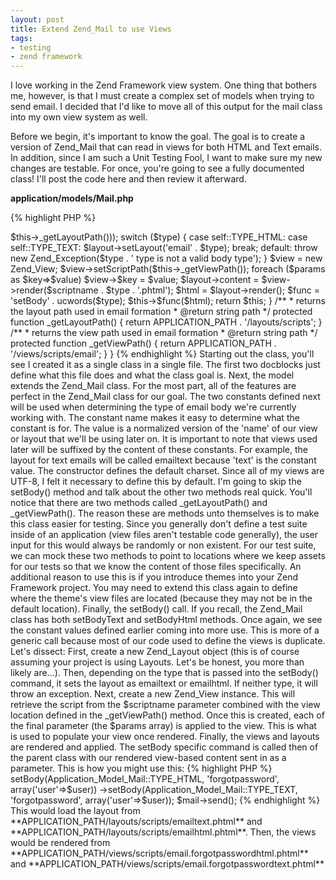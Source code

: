 ```yaml
---
layout: post
title: Extend Zend_Mail to use Views
tags:
- testing
- zend framework
---
```


I love working in the Zend Framework view system.  One thing that bothers me, however, is that I must create a complex set of models when trying to send email.  I decided that I'd like to move all of this output for the mail class into my own view system as well.  

Before we begin, it's important to know the goal. The goal is to create a version of Zend_Mail that can read in views for both HTML and Text emails. In addition, since I am such a Unit Testing Fool, I want to make sure my new changes are testable.  For once, you're going to see a fully documented class!  I'll post the code here and then review it afterward.

**application/models/Mail.php**

{% highlight PHP %}
<?php
/**
 * Zend_Mail override
 * 
 * Holds the class for the zend_mail override
 * @package AaronSaray
 */
 
/**
 * Overrides Zend_Mail to use views
 * 
 * This creates the setBody commands in such a way that the views can be used to populate the emails
 * @author Aaron Saray
 * @package AaronSaray
 */
class Application_Model_Mail extends Zend_Mail
{
    /**
     * @var string constant saying this a text type
     */
    const TYPE_TEXT = 'text';
	
    /**
     * @var string constant saying this is html type
     */
    const TYPE_HTML = 'html';
	
    /**
     * This is used to make all of my e-mails utf-8 instead
     * @param string $charset
     */
    public function __construct($charset = 'UTF-8')
    {
        parent::__construct($charset);
    }
    
    /**
     * Sets the type of body content
     * 
     * Sets the proper body content with the proper content, initializing view
     * 
     * @param string $type the type of stuff
     * @param string $scriptname the name of the email script
     * @param array $params stuff to replace
     */
    public function setBody($type, $scriptname, $params = array())
    {
    	$layout = new Zend_Layout(array('layoutPath'=>$this->_getLayoutPath()));
    	        	
        switch ($type) {
            case self::TYPE_HTML:
            case self::TYPE_TEXT:
                $layout->setLayout('email' . $type);
                break;
            default:
                throw new Zend_Exception($type . ' type is not a valid body type');
        }
        
        $view = new Zend_View;
        $view->setScriptPath($this->_getViewPath());
        foreach ($params as $key=>$value) $view->$key = $value;
        $layout->content = $view->render($scriptname . $type . '.phtml');
        
        $html = $layout->render();
        $func = 'setBody' . ucwords($type);
        $this->$func($html);
        
        return $this;
    }

    /**
     * returns the layout path used in email formation
     * @return string path
     */
    protected function _getLayoutPath()
    {
        return APPLICATION_PATH . '/layouts/scripts';
    }

    /**
     * returns the view path used in email formation
     * @return string path
     */
    protected function _getViewPath()
    {
        return APPLICATION_PATH . '/views/scripts/email';
    }
}
{% endhighlight %}
    



Starting out the class, you'll see I created it as a single class in a single file.  The first two docblocks just define what this file does and what the class goal is.  Next, the model extends the Zend_Mail class.  For the most part, all of the features are perfect in the Zend_Mail class for our goal.  

The two constants defined next will be used when determining the type of email body we're currently working with.  The constant name makes it easy to determine what the constant is for.  The value is a normalized version of the 'name' of our view or layout that we'll be using later on.  It is important to note that views used later will be suffixed by the content of these constants.  For example, the layout for text emails will be called emailtext because 'text' is the constant value.

The constructor defines the default charset.  Since all of my views are UTF-8, I felt it necessary to define this by default.

I'm going to skip the setBody() method and talk about the other two methods real quick.  You'll notice that there are two methods called _getLayoutPath() and _getViewPath().  The reason these are methods unto themselves is to make this class easier for testing.  Since you generally don't define a test suite inside of an application (view files aren't testable code generally), the user input for this would always be randomly or non existent.  For our test suite, we can mock these two methods to point to locations where we keep assets for our tests so that we know the content of those files specifically.  An additional reason to use this is if you introduce themes into your Zend Framework project.  You may need to extend this class again to define where the theme's view files are located (because they may not be in the default location).  

Finally, the setBody() call.  If you recall, the Zend_Mail class has both setBodyText and setBodyHtml methods.  Once again, we see the constant values defined earlier coming into more use.  This is more of a generic call because most of our code used to define the views is duplicate.  Let's dissect:

First, create a new Zend_Layout object (this is of course assuming your project is using Layouts.  Let's be honest, you more than likely are...).  Then, depending on the type that is passed into the setBody() command, it sets the layout as emailtext or emailhtml.  If neither type, it will throw an exception.

Next, create a new Zend_View instance.  This will retrieve the script from the $scriptname parameter combined with the view location defined in the _getViewPath() method.  Once this is created, each of the final parameter (the $params array) is applied to the view.  This is what is used to populate your view once rendered.  

Finally, the views and layouts are rendered and applied.  The setBody specific command is called then of the parent class with our rendered view-based content sent in as a parameter.

This is how you might use this:


{% highlight PHP %}
<?php
$mail = new Application_Model_Mail();
// ...
$mail->setBody(Application_Model_Mail::TYPE_HTML, 'forgotpassword', array('user'=>$user))
     ->setBody(Application_Model_Mail::TYPE_TEXT, 'forgotpassword', array('user'=>$user));
$mail->send();
{% endhighlight %}



This would load the layout from **APPLICATION_PATH/layouts/scripts/emailtext.phtml** and **APPLICATION_PATH/layouts/scripts/emailhtml.phtml**.  Then, the views would be rendered from **APPLICATION_PATH/views/scripts/email.forgotpasswordhtml.phtml** and **APPLICATION_PATH/views/scripts/email.forgotpasswordtext.phtml**
